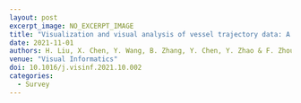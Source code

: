 ```yaml
---
layout: post
excerpt_image: NO_EXCERPT_IMAGE
title: "Visualization and visual analysis of vessel trajectory data: A survey"
date: 2021-11-01
authors: H. Liu, X. Chen, Y. Wang, B. Zhang, Y. Chen, Y. Zhao & F. Zhou
venue: "Visual Informatics"
doi: 10.1016/j.visinf.2021.10.002
categories:
  - Survey
---
```


